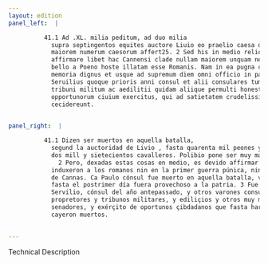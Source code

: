 ```yaml
---
layout: edition
panel_left:  |

          41.1 Ad .XL. milia peditum, ad duo milia
            supra septingentos equites auctore Liuio eo praelio caesa dicuntur24. Polibius longe
            maiorem numerum caesorum affert25. 2 Sed his in medio relictis illud
            affirmare libet hac Cannensi clade nullam maiorem unquam nec Primo nec Secundo Punico
            bello a Poeno hoste illatam esse Romanis. Nam in ea pugna caesus est Paulus consul uir
            memoria dignus et usque ad supremum diem omni officio in patriam functus. 3
            Seruilius quoque prioris anni consul et alii consulares tum praetores praetoriique uiri,
            tribuni militum ac aedilitii quidam aliique permulti honestissimi senatores tum
            opportunorum ciuium exercitus, qui ad satietatem crudelissimi hostis interempti
            cecidereunt.
        

panel_right:  |

          41.1 Dizen ser muertos en aquella batalla,
            segund la auctoridad de Livio , fasta quarenta mil peones y sobre
            dos mill y sietecientos cavalleros. Polibio pone ser muy mayor el número de los muertos.
              2 Pero, dexadas estas cosas en medio, es devido affirmar que los carthagineses ninguna mayor tribulaçión, nin tan perdidosa,
            induxeron a los romanos nin en la primer guerra púnica, nin en esta segunda, que fue la
            de Cannas. Ca Paulo cónsul fue muerto en aquella batalla, varón digno de memoria y que
            fasta el postrimer día fuera provechoso a la patria. 3 Fue otrosí muerto
            Servilio, cónsul del año antepassado, y otros varones consulares, y pretores, y
            propretores y tribunos militares, y ediliçios y otros muy muchos y muy honestos
            senadores, y exérçito de oportunos çibdadanos que fasta hartura del muy cruel enemigo
            cayeron muertos.
        

---
```


 Technical Description 

        